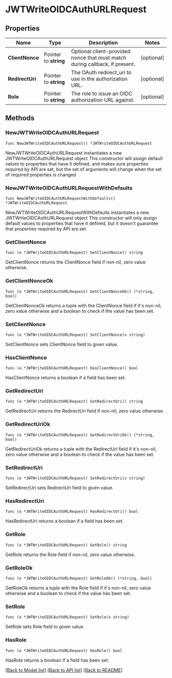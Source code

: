 # JWTWriteOIDCAuthURLRequest


## Properties

Name | Type | Description | Notes
------------ | ------------- | ------------- | -------------
**ClientNonce** | Pointer to **string** | Optional client-provided nonce that must match during callback, if present. | [optional] 
**RedirectUri** | Pointer to **string** | The OAuth redirect_uri to use in the authorization URL. | [optional] 
**Role** | Pointer to **string** | The role to issue an OIDC authorization URL against. | [optional] 



## Methods


### NewJWTWriteOIDCAuthURLRequest

`func NewJWTWriteOIDCAuthURLRequest() *JWTWriteOIDCAuthURLRequest`

NewJWTWriteOIDCAuthURLRequest instantiates a new JWTWriteOIDCAuthURLRequest object
This constructor will assign default values to properties that have it defined,
and makes sure properties required by API are set, but the set of arguments
will change when the set of required properties is changed

### NewJWTWriteOIDCAuthURLRequestWithDefaults

`func NewJWTWriteOIDCAuthURLRequestWithDefaults() *JWTWriteOIDCAuthURLRequest`

NewJWTWriteOIDCAuthURLRequestWithDefaults instantiates a new JWTWriteOIDCAuthURLRequest object
This constructor will only assign default values to properties that have it defined,
but it doesn't guarantee that properties required by API are set


### GetClientNonce

`func (o *JWTWriteOIDCAuthURLRequest) GetClientNonce() string`

GetClientNonce returns the ClientNonce field if non-nil, zero value otherwise.

### GetClientNonceOk

`func (o *JWTWriteOIDCAuthURLRequest) GetClientNonceOk() (*string, bool)`

GetClientNonceOk returns a tuple with the ClientNonce field if it's non-nil, zero value otherwise
and a boolean to check if the value has been set.

### SetClientNonce

`func (o *JWTWriteOIDCAuthURLRequest) SetClientNonce(v string)`

SetClientNonce sets ClientNonce field to given value.


### HasClientNonce

`func (o *JWTWriteOIDCAuthURLRequest) HasClientNonce() bool`

HasClientNonce returns a boolean if a field has been set.




### GetRedirectUri

`func (o *JWTWriteOIDCAuthURLRequest) GetRedirectUri() string`

GetRedirectUri returns the RedirectUri field if non-nil, zero value otherwise.

### GetRedirectUriOk

`func (o *JWTWriteOIDCAuthURLRequest) GetRedirectUriOk() (*string, bool)`

GetRedirectUriOk returns a tuple with the RedirectUri field if it's non-nil, zero value otherwise
and a boolean to check if the value has been set.

### SetRedirectUri

`func (o *JWTWriteOIDCAuthURLRequest) SetRedirectUri(v string)`

SetRedirectUri sets RedirectUri field to given value.


### HasRedirectUri

`func (o *JWTWriteOIDCAuthURLRequest) HasRedirectUri() bool`

HasRedirectUri returns a boolean if a field has been set.




### GetRole

`func (o *JWTWriteOIDCAuthURLRequest) GetRole() string`

GetRole returns the Role field if non-nil, zero value otherwise.

### GetRoleOk

`func (o *JWTWriteOIDCAuthURLRequest) GetRoleOk() (*string, bool)`

GetRoleOk returns a tuple with the Role field if it's non-nil, zero value otherwise
and a boolean to check if the value has been set.

### SetRole

`func (o *JWTWriteOIDCAuthURLRequest) SetRole(v string)`

SetRole sets Role field to given value.


### HasRole

`func (o *JWTWriteOIDCAuthURLRequest) HasRole() bool`

HasRole returns a boolean if a field has been set.









[[Back to Model list]](../README.md#documentation-for-models) [[Back to API list]](../README.md#documentation-for-api-endpoints) [[Back to README]](../README.md)


